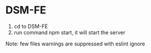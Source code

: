 # DSM-FE
1. cd to DSM-FE
2. run command npm start, it will start the server

Note: few files warnings are suppressed with eslint ignore
